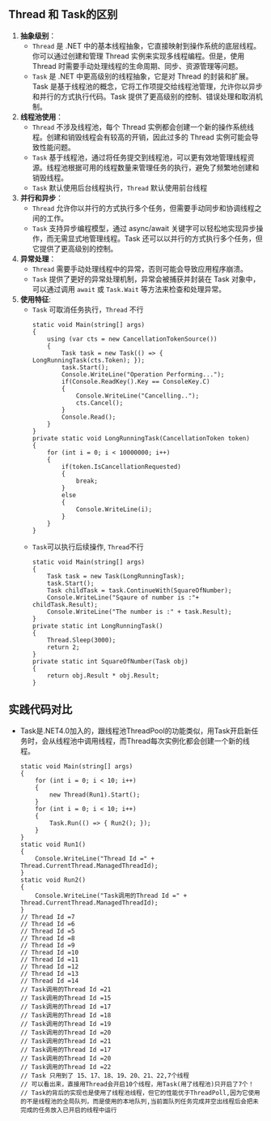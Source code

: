 ## Thread 和 Task的区别
1. **抽象级别**：
	- `Thread` 是 .NET 中的基本线程抽象，它直接映射到操作系统的底层线程。你可以通过创建和管理 Thread 实例来实现多线程编程。但是，使用 Thread 时需要手动处理线程的生命周期、同步、资源管理等问题。
	- `Task` 是 .NET 中更高级别的线程抽象，它是对 Thread 的封装和扩展。Task 是基于线程池的概念，它将工作项提交给线程池管理，允许你以异步和并行的方式执行代码。Task 提供了更高级别的控制、错误处理和取消机制。
2. **线程池使用**：
	 - `Thread` 不涉及线程池，每个 Thread 实例都会创建一个新的操作系统线程。创建和销毁线程会有较高的开销，因此过多的 Thread 实例可能会导致性能问题。
	 - `Task` 基于线程池，通过将任务提交到线程池，可以更有效地管理线程资源。线程池根据可用的线程数量来管理任务的执行，避免了频繁地创建和销毁线程。
	 - `Task` 默认使用后台线程执行，`Thread` 默认使用前台线程
3. **并行和异步**：
	- `Thread` 允许你以并行的方式执行多个任务，但需要手动同步和协调线程之间的工作。
	- `Task` 支持异步编程模型，通过 async/await 关键字可以轻松地实现异步操作，而无需显式地管理线程。Task 还可以以并行的方式执行多个任务，但它提供了更高级别的控制。
4. **异常处理**：
	- `Thread` 需要手动处理线程中的异常，否则可能会导致应用程序崩溃。
	- `Task` 提供了更好的异常处理机制，异常会被捕获并封装在 Task 对象中，可以通过调用 `await` 或 `Task.Wait` 等方法来检查和处理异常。
5. **使用特征**:
	- `Task` 可取消任务执行，`Thread` 不行
		```
		static void Main(string[] args)  
		{  
			using (var cts = new CancellationTokenSource())  
			{  
				Task task = new Task(() => { LongRunningTask(cts.Token); });  
				task.Start();  
				Console.WriteLine("Operation Performing...");  
				if(Console.ReadKey().Key == ConsoleKey.C)  
				{  
					Console.WriteLine("Cancelling..");  
					cts.Cancel();  
				}                  
				Console.Read();  
			}  
		}  
		private static void LongRunningTask(CancellationToken token)  
		{  
			for (int i = 0; i < 10000000; i++)  
			{  
				if(token.IsCancellationRequested)  
				{  
					break;  
				}  
				else  
				{                    
					Console.WriteLine(i);  
				}                 
			}            
		}
		```
	- `Task`可以执行后续操作, `Thread`不行
		```
		static void Main(string[] args)
		{
		    Task task = new Task(LongRunningTask);
		    task.Start();
		    Task childTask = task.ContinueWith(SquareOfNumber);
		    Console.WriteLine("Sqaure of number is :"+ childTask.Result);
		    Console.WriteLine("The number is :" + task.Result);
		}
		private static int LongRunningTask()
		{
		    Thread.Sleep(3000);
		    return 2;
		}
		private static int SquareOfNumber(Task obj)
		{
		    return obj.Result * obj.Result;
		}
		```
## 实践代码对比
- Task是.NET4.0加入的，跟线程池ThreadPool的功能类似，用Task开启新任务时，会从线程池中调用线程，而Thread每次实例化都会创建一个新的线程。
	```
	static void Main(string[] args)
	{
	    for (int i = 0; i < 10; i++)
	    {
	        new Thread(Run1).Start();
	    }
	    for (int i = 0; i < 10; i++)
	    {
	        Task.Run(() => { Run2(); });
	    }
	}
	static void Run1()
	{
	    Console.WriteLine("Thread Id =" + Thread.CurrentThread.ManagedThreadId);
	}
	static void Run2()
	{
	    Console.WriteLine("Task调用的Thread Id =" + Thread.CurrentThread.ManagedThreadId);
	}  
	// Thread Id =7  
	// Thread Id =6  
	// Thread Id =5  
	// Thread Id =8  
	// Thread Id =9  
	// Thread Id =10  
	// Thread Id =11  
	// Thread Id =12  
	// Thread Id =13  
	// Thread Id =14  
	// Task调用的Thread Id =21  
	// Task调用的Thread Id =15  
	// Task调用的Thread Id =17  
	// Task调用的Thread Id =18  
	// Task调用的Thread Id =19  
	// Task调用的Thread Id =20  
	// Task调用的Thread Id =21  
	// Task调用的Thread Id =17  
	// Task调用的Thread Id =20  
	// Task调用的Thread Id =22
	// Task 只用到了 15、17、18、19、20、21、22,7个线程
	// 可以看出来，直接用Thread会开启10个线程，用Task(用了线程池)只开启了7个！
	// Task的背后的实现也是使用了线程池线程，但它的性能优于ThreadPoll,因为它使用的不是线程池的全局队列，而是使用的本地队列,当前面队列任务完成并空出线程后会把未完成的任务放入已开启的线程中运行
	```